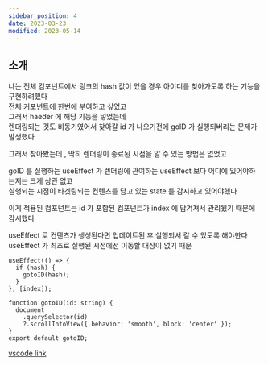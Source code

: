 ```yaml
---
sidebar_position: 4
date: 2023-03-23
modified: 2023-05-14
---
```


## 소개

나는 전체 컴포넌트에서 링크의 hash 값이 있을 경우 아이디를 찾아가도록 하는 기능을 구현하려했다  
전체 커포넌트에 한번에 부여하고 싶었고  
그래서 haeder 에 해당 기능을 넣었는데  
렌더링되는 것도 비동기였어서 찾아갈 id 가 나오기전에 goID 가 실행되버리는 문제가 발생했다

그래서 찾아봤는데 , 딱히 렌더링이 종료된 시점을 알 수 있는 방법은 없었고

goID 를 실행하는 useEffect 가 렌더링에 관여하는 useEffect 보다 어디에 있어야하는지는 크게 상관 없고  
실행되는 시점이 타겟팅되는 컨텐츠를 담고 있는 state 를 감시하고 있어야했다

이게 적용된 컴포넌트는 id 가 포함된 컴포넌트가 index 에 담겨져서 관리됬기 때문에 감시했다

useEffect 로 컨텐츠가 생성된다면 업데이트된 후 실행되서 갈 수 있도록 해야한다  
useEffect 가 최초로 실행된 시점에선 이동할 대상이 없기 때문

```tsx
useEffect(() => {
  if (hash) {
    gotoID(hash);
  }
}, [index]);
```

```tsx
function gotoID(id: string) {
  document
    .querySelector(id)
    ?.scrollIntoView({ behavior: 'smooth', block: 'center' });
}
export default gotoID;
```

[vscode link](vscode://file/P:/Dev/react-playground/src/utils/HashLink.ts)

